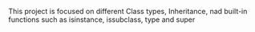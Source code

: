 This project is focused on different Class types, Inheritance, nad built-in functions such as isinstance, issubclass, type and super

